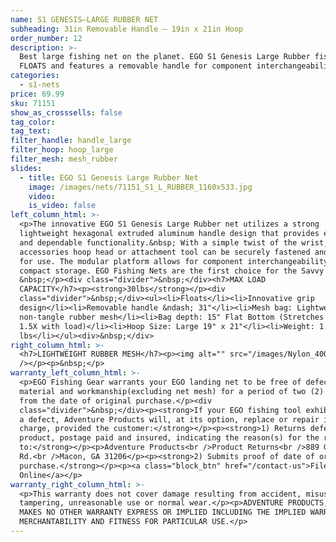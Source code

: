 ```yaml
---
name: S1 GENESIS—LARGE RUBBER NET
subheading: 31in Removable Handle — 19in x 21in Hoop
order_number: 12
description: >-
  Best large fishing net on the planet. EGO S1 Genesis Large Rubber fishing net
  FLOATS and features a removable handle for component interchangeability.
categories:
  - s1-nets
price: 69.99
sku: 71151
show_as_crosssells: false
tag_color:
tag_text:
filter_handle: handle_large
filter_hoop: hoop_large
filter_mesh: mesh_rubber
slides:
  - title: EGO S1 Genesis Large Rubber Net
    image: /images/nets/71151_S1_L_RUBBER_1160x533.jpg
    video:
    is_video: false
left_column_html: >-
  <p>The innovative EGO S1 Genesis Large Rubber net utilizes a strong
  lightweight hexagonal extruded aluminum handle design that provides economical
  and dependable functionality.&nbsp; With a simple twist of the wrist, any EGO
  accessories hoop head or attachment tool can be securely fastened and ready
  for use. The modular platform allows for component interchangeability and
  compact storage. EGO Fishing Nets are the first choice for the Savvy angler.
  &nbsp;</p><div class="divider">&nbsp;</div><h7>MAX LOAD
  CAPACITY</h7><p><strong>30lbs</strong></p><div
  class="divider">&nbsp;</div><ul><li>Floats</li><li>Innovative grip
  design</li><li>Removable handle &ndash; 31"</li><li>Mesh bag: Lightweight
  non-tangle rubber mesh</li><li>Bag depth: 15" Flat Bottom (Stretches up to
  1.5X with load)</li><li>Hoop Size: Large 19" x 21"</li><li>Weight: 1.75
  lbs</li></ul><div>&nbsp;</div>
right_column_html: >-
  <h7>LIGHTWEIGHT RUBBER MESH</h7><p><img alt="" src="/images/Nylon_400x150.jpg"
  /></p><p>&nbsp;</p>
warranty_left_column_html: >-
  <p>EGO Fishing Gear warrants your EGO landing net to be free of defects in
  material and workmanship(excluding net mesh) for a period of two (2) years
  from the date of original purchase.</p><div
  class="divider">&nbsp;</div><p><strong>If your EGO fishing tool exhibits such
  a defect, Adventure Products will, at its option, replace or repair it without
  charge, provided the customer:</strong></p><p><strong>1) Returns defective
  product, postage paid and insured, indicating the reason(s) for the return
  to:</strong></p><p>Adventure Products<br />Product Returns<br />889 Guy Paine
  Rd.<br />Macon, GA 31206</p><p><strong>2) Submits proof of date of original
  purchase.</strong></p><p><a class="block_btn" href="/contact-us">File Claim
  Online</a></p>
warranty_right_column_html: >-
  <p>This warranty does not cover damage resulting from accident, misuse, abuse,
  tampering, unreasonable use or normal wear.</p><p>ADVENTURE PRODUCTS, INC.
  MAKES NO OTHER WARRANTY EXPRESS OR IMPLIED INCLUDING THE IMPLIED WARRANTIES OF
  MERCHANTABILITY AND FITNESS FOR PARTICULAR USE.</p>
---
```

